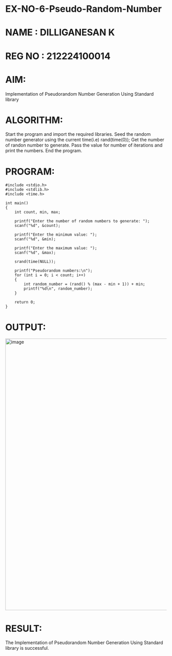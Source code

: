 # EX-NO-6-Pseudo-Random-Number
# NAME : DILLIGANESAN K
# REG NO : 212224100014

# AIM: 
Implementation of Pseudorandom Number Generation Using Standard library

# ALGORITHM:
Start the program and import the required libraries.
Seed the random number generator using the current time(i.e) rand(time(0));
Get the number of randon number to generate.
Pass the value for number of iterations and print the numbers.
End the program.

# PROGRAM:
```
#include <stdio.h>
#include <stdlib.h>
#include <time.h>

int main() 
{
    int count, min, max;

    printf("Enter the number of random numbers to generate: ");
    scanf("%d", &count);

    printf("Enter the minimum value: ");
    scanf("%d", &min);

    printf("Enter the maximum value: ");
    scanf("%d", &max);

    srand(time(NULL)); 

    printf("Pseudorandom numbers:\n");
    for (int i = 0; i < count; i++) 
    {
        int random_number = (rand() % (max - min + 1)) + min;
        printf("%d\n", random_number);
    }

    return 0;
}

```

# OUTPUT:
<img width="1625" height="845" alt="image" src="https://github.com/user-attachments/assets/ba2b5f2b-d993-48be-a4bb-587822b794fd" />


# RESULT:
The Implementation of Pseudorandom Number Generation Using Standard library is successful.
